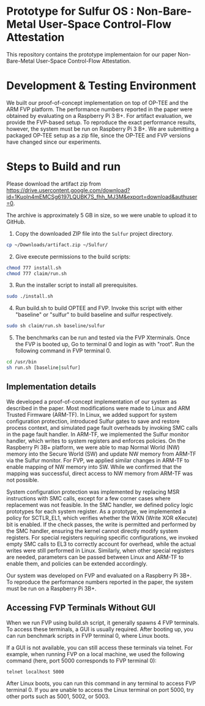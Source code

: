 # Prototype for Sulfur OS : Non-Bare-Metal User-Space Control-Flow Attestation
This repository contains the prototype implementaion for our paper Non-Bare-Metal User-Space Control-Flow Attestation. 

# Development & Testing Environment
We built our proof-of-concept implementation on top of OP-TEE and the ARM FVP platform. The performance numbers reported in the paper were obtained by evaluating on a Raspberry Pi 3 B+. For artifact evaluation, we provide the FVP-based setup. To reproduce the exact performance results, however, the system must be run on Raspberry Pi 3 B+. We are submitting a packaged OP-TEE setup as a zip file, since the OP-TEE and FVP versions have changed since our experiments.

# Steps to Build and run
Please download the artifact zip from https://drive.usercontent.google.com/download?id=1Kuoln4mEMCSg6197LQUBK7S_fhh_MJ3M&export=download&authuser=0.

The archive is approximately 5 GB in size, so we were unable to upload it to GitHub.

1. Copy the downloaded ZIP file into the `Sulfur` project directory.

```bash
cp ~/Downloads/artifact.zip ~/Sulfur/
```
2. Give execute permissions to the build scripts:
```bash
chmod 777 install.sh
chmod 777 claim/run.sh
```
3. Run the installer script to install all prerequisites.
```bash
sudo ./install.sh
```
4. Run build.sh to build OPTEE and FVP. Invoke this script with either "baseline" or "sulfur" to build baseline and sulfur respectively.

```bash
sudo sh claim/run.sh baseline/sulfur 
```

5. The benchmarks can be run and tested via the FVP Xterminals. 
Once the FVP is booted up, Go to terminal 0 and login as with "root".
Run the following command in FVP terminal 0.

```bash
cd /usr/bin
sh run.sh [baseline|sulfur]
```

## Implementation details
We developed a proof-of-concept implementation of our system as described in the paper. Most modifications were made to Linux and ARM Trusted Firmware (ARM-TF). In Linux, we added support for system configuration protection, introduced Sulfur gates to save and restore process context, and simulated page fault overheads by invoking SMC calls in the page fault handler. In ARM-TF, we implemented the Sulfur monitor handler, which writes to system registers and enforces policies. On the Raspberry Pi 3B+ platform, we were able to map Normal World (NW) memory into the Secure World (SW) and update NW memory from ARM-TF via the Sulfur monitor. For FVP, we applied similar changes in ARM-TF to enable mapping of NW memory into SW. While we confirmed that the mapping was successful, direct access to NW memory from ARM-TF was not possible.

System configuration protection was implemented by replacing MSR instructions with SMC calls, except for a few corner cases where replacement was not feasible. In the SMC handler, we defined policy logic prototypes for each system register. As a prototype, we implemented a policy for SCTLR_EL1, which verifies whether the WXN (Write XOR eXecute) bit is enabled. If the check passes, the write is permitted and performed by the SMC handler, ensuring the kernel cannot directly modify system registers. For special registers requiring specific configurations, we invoked empty SMC calls to EL3 to correctly account for overhead, while the actual writes were still performed in Linux. Similarly, when other special registers are needed, parameters can be passed between Linux and ARM-TF to enable them, and policies can be extended accordingly.

Our system was developed on FVP and evaluated on a Raspberry Pi 3B+. To reproduce the performance numbers reported in the paper, the system must be run on a Raspberry Pi 3B+.

## Accessing FVP Terminals Without GUI

When we run FVP using build.sh script, it generally spawns 4 FVP terminals. To access these terminals, a GUI is usually required. After booting up, you can run benchmark scripts in FVP terminal 0, where Linux boots.

If a GUI is not available, you can still access these terminals via telnet. For example, when running FVP on a local machine, we used the following command (here, port 5000 corresponds to FVP terminal 0):
```bash
telnet localhost 5000
```
After Linux boots, you can run this command in any terminal to access FVP terminal 0. If you are unable to access the Linux terminal on port 5000, try other ports such as 5001, 5002, or 5003.
